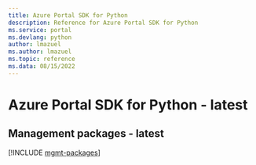 ```yaml
---
title: Azure Portal SDK for Python
description: Reference for Azure Portal SDK for Python
ms.service: portal
ms.devlang: python
author: lmazuel
ms.author: lmazuel
ms.topic: reference
ms.data: 08/15/2022
---
```

# Azure Portal SDK for Python - latest

## Management packages - latest
[!INCLUDE [mgmt-packages](portal-mgmt-index.md)]